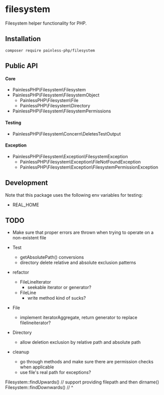 # filesystem

Filesystem helper functionality for PHP.

## Installation

```
composer require painless-php/filesystem
```

## Public API

#### Core

* PainlessPHP\Filesystem\Filesystem
* PainlessPHP\Filesystem\FilesystemObject
    * PainlessPHP\Filesystem\File
    * PainlessPHP\Filesystem\Directory
* PainlessPHP\Filesystem\FilesystemPermissions

#### Testing

* PainlessPHP\Filesystem\Concern\DeletesTestOutput

#### Exception

* PainlessPHP\Filesystem\Exception\FilesystemException
    * PainlessPHP\Filesystem\Exception\FileNotFoundException
    * PainlessPHP\Filesystem\Exception\FilesystemPermissionException

## Development

Note that this package uses the following env variables for testing:
* REAL_HOME

## TODO

* Make sure that proper errors are thrown when trying to operate on a non-existent file

* Test
    * getAbsolutePath() conversions
    * directory delete relative and absolute exclusion patterns

* refactor
    * FileLineIterator
        * seekable iterator or generator?
    * FileLine
        * write method kind of sucks?

* File
    * implement iteratorAggregate, return generator to replace
      filelineiterator?

* Directory
    * allow deletion exclusion by relative path and absolute path

* cleanup
    * go through methods and make sure there are permission checks when applicable
    * use file's real path for exceptions?

Filesystem::findUpwards() // support providing filepath and then dirname()
Filesystem::findDownwards() // ^

